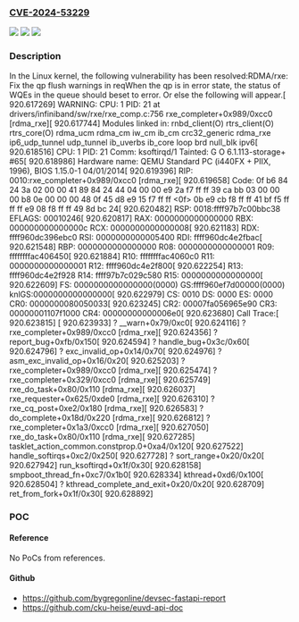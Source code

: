 ### [CVE-2024-53229](https://cve.mitre.org/cgi-bin/cvename.cgi?name=CVE-2024-53229)
![](https://img.shields.io/static/v1?label=Product&message=Linux&color=blue)
![](https://img.shields.io/static/v1?label=Version&message=ae720bdb703b295fed4ded28e14dd06a534a3012%3C%209e95518eca5ccc0a2f5d99d7b8a142c73ce3f8d0%20&color=brighgreen)
![](https://img.shields.io/static/v1?label=Vulnerability&message=n%2Fa&color=brighgreen)

### Description

In the Linux kernel, the following vulnerability has been resolved:RDMA/rxe: Fix the qp flush warnings in reqWhen the qp is in error state, the status of WQEs in the queue should beset to error. Or else the following will appear.[  920.617269] WARNING: CPU: 1 PID: 21 at drivers/infiniband/sw/rxe/rxe_comp.c:756 rxe_completer+0x989/0xcc0 [rdma_rxe][  920.617744] Modules linked in: rnbd_client(O) rtrs_client(O) rtrs_core(O) rdma_ucm rdma_cm iw_cm ib_cm crc32_generic rdma_rxe ip6_udp_tunnel udp_tunnel ib_uverbs ib_core loop brd null_blk ipv6[  920.618516] CPU: 1 PID: 21 Comm: ksoftirqd/1 Tainted: G           O       6.1.113-storage+ #65[  920.618986] Hardware name: QEMU Standard PC (i440FX + PIIX, 1996), BIOS 1.15.0-1 04/01/2014[  920.619396] RIP: 0010:rxe_completer+0x989/0xcc0 [rdma_rxe][  920.619658] Code: 0f b6 84 24 3a 02 00 00 41 89 84 24 44 04 00 00 e9 2a f7 ff ff 39 ca bb 03 00 00 00 b8 0e 00 00 00 48 0f 45 d8 e9 15 f7 ff ff <0f> 0b e9 cb f8 ff ff 41 bf f5 ff ff ff e9 08 f8 ff ff 49 8d bc 24[  920.620482] RSP: 0018:ffff97b7c00bbc38 EFLAGS: 00010246[  920.620817] RAX: 0000000000000000 RBX: 000000000000000c RCX: 0000000000000008[  920.621183] RDX: ffff960dc396ebc0 RSI: 0000000000005400 RDI: ffff960dc4e2fbac[  920.621548] RBP: 0000000000000000 R08: 0000000000000001 R09: ffffffffac406450[  920.621884] R10: ffffffffac4060c0 R11: 0000000000000001 R12: ffff960dc4e2f800[  920.622254] R13: ffff960dc4e2f928 R14: ffff97b7c029c580 R15: 0000000000000000[  920.622609] FS:  0000000000000000(0000) GS:ffff960ef7d00000(0000) knlGS:0000000000000000[  920.622979] CS:  0010 DS: 0000 ES: 0000 CR0: 0000000080050033[  920.623245] CR2: 00007fa056965e90 CR3: 00000001107f1000 CR4: 00000000000006e0[  920.623680] Call Trace:[  920.623815]  <TASK>[  920.623933]  ? __warn+0x79/0xc0[  920.624116]  ? rxe_completer+0x989/0xcc0 [rdma_rxe][  920.624356]  ? report_bug+0xfb/0x150[  920.624594]  ? handle_bug+0x3c/0x60[  920.624796]  ? exc_invalid_op+0x14/0x70[  920.624976]  ? asm_exc_invalid_op+0x16/0x20[  920.625203]  ? rxe_completer+0x989/0xcc0 [rdma_rxe][  920.625474]  ? rxe_completer+0x329/0xcc0 [rdma_rxe][  920.625749]  rxe_do_task+0x80/0x110 [rdma_rxe][  920.626037]  rxe_requester+0x625/0xde0 [rdma_rxe][  920.626310]  ? rxe_cq_post+0xe2/0x180 [rdma_rxe][  920.626583]  ? do_complete+0x18d/0x220 [rdma_rxe][  920.626812]  ? rxe_completer+0x1a3/0xcc0 [rdma_rxe][  920.627050]  rxe_do_task+0x80/0x110 [rdma_rxe][  920.627285]  tasklet_action_common.constprop.0+0xa4/0x120[  920.627522]  handle_softirqs+0xc2/0x250[  920.627728]  ? sort_range+0x20/0x20[  920.627942]  run_ksoftirqd+0x1f/0x30[  920.628158]  smpboot_thread_fn+0xc7/0x1b0[  920.628334]  kthread+0xd6/0x100[  920.628504]  ? kthread_complete_and_exit+0x20/0x20[  920.628709]  ret_from_fork+0x1f/0x30[  920.628892]  </TASK>

### POC

#### Reference
No PoCs from references.

#### Github
- https://github.com/bygregonline/devsec-fastapi-report
- https://github.com/cku-heise/euvd-api-doc

